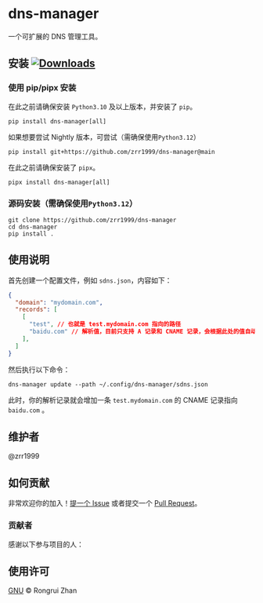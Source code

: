 # dns-manager

一个可扩展的 DNS 管理工具。

## 安装 [![Downloads](https://pepy.tech/badge/dns-manager)](https://pepy.tech/project/dns-manager)

### 使用 pip/pipx 安装

在此之前请确保安装 `Python3.10` 及以上版本，并安装了 `pip`。
```shell
pip install dns-manager[all]
```

如果想要尝试 Nightly 版本，可尝试（需确保使用`Python3.12`）
```shell
pip install git+https://github.com/zrr1999/dns-manager@main
```

在此之前请确保安装了 `pipx`。
```shell
pipx install dns-manager[all]
```

### 源码安装（需确保使用`Python3.12`）

```shell
git clone https://github.com/zrr1999/dns-manager
cd dns-manager
pip install .
```

## 使用说明
首先创建一个配置文件，例如 `sdns.json`，内容如下：
```json
{
  "domain": "mydomain.com",
  "records": [
    [
      "test", // 也就是 test.mydomain.com 指向的路径
      "baidu.com" // 解析值，目前只支持 A 记录和 CNAME 记录，会根据此处的值自动判断
    ],
  ]
}
```
然后执行以下命令：
```shell
dns-manager update --path ~/.config/dns-manager/sdns.json
```
此时，你的解析记录就会增加一条 `test.mydomain.com` 的 CNAME 记录指向 `baidu.com` 。


## 维护者

@zrr1999

## 如何贡献

非常欢迎你的加入！[提一个 Issue](https://github.com/zrr1999/dns-manager/issues/new) 或者提交一个 [Pull Request](https://github.com/zrr1999/dns-manager/pulls/new)。

### 贡献者

感谢以下参与项目的人：

## 使用许可
[GNU](LICENSE) © Rongrui Zhan
